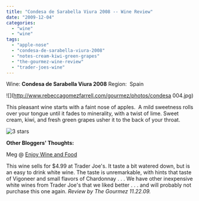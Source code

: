 ```yaml
---
title: "Condesa de Sarabella Viura 2008 -- Wine Review"
date: "2009-12-04"
categories:
  - "wine"
  - "wine"
tags:
  - "apple-nose"
  - "condesa-de-sarabella-viura-2008"
  - "notes-cream-kiwi-green-grapes"
  - "the-gourmez-wine-review"
  - "trader-joes-wine"
---
```


Wine: **Condesa de Sarabella Viura 2008** Region:  Spain

![](http://www.rebeccagomezfarrell.com/gourmez/photos/condesa 004.jpg)

This pleasant wine starts with a faint nose of apples.  A mild sweetness rolls over your tongue until it fades to minerality, with a twist of lime. Sweet cream, kiwi, and fresh green grapes usher it to the back of your throat.


<div class="caption">

![3 stars](http://www.rebeccagomezfarrell.com/wp-content/uploads/2009/02/rating_avocado1.gif "rating_avocado1")</div>


**Other Bloggers' Thoughts:**

Meg @ [Enjoy Wine and Food](http://enjoywineandfood.com/tag/condesa-de-sarabella/)

This wine sells for $4.99 at Trader Joe's. It taste a bit watered down, but is an easy to drink white wine. The taste is unremarkable, with hints that taste of Vigoneer and small flavors of Chardonnay . . . We have other inexpensive white wines from Trader Joe's that we liked better . . . and will probably not purchase this one again. _Review by The Gourmez 11.22.09._
